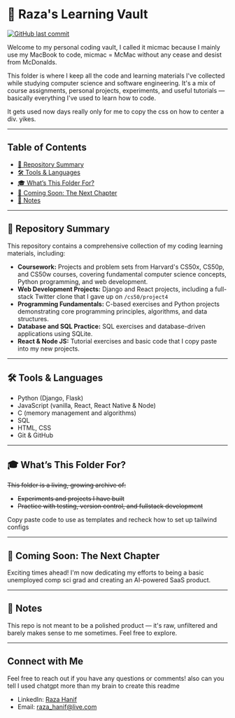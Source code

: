 # 🧠 Raza's Learning Vault
[![GitHub last commit](https://img.shields.io/github/last-commit/RazaHanif/micmac)](https://github.com/RazaHanif/micmac/commits/main)

Welcome to my personal coding vault, 
I called it micmac because I mainly use my MacBook to code, micmac = McMac without any cease and desist from McDonalds.

This folder is where I keep all the code and learning materials I've collected while studying computer science and software engineering. 
It's a mix of course assignments, personal projects, experiments, and useful tutorials — basically everything I've used to learn how to code.

It gets used now days really only for me to copy the css on how to center a div. yikes.

---

## Table of Contents

* [📂 Repository Summary](#️-repository-summary)
* [🛠️ Tools & Languages](#️-tools--languages)
* [🎓 What’s This Folder For?](#-whats-this-folder-for)
* [🚀 Coming Soon: The Next Chapter](#-coming-soon-the-next-chapter)
* [🧾 Notes](#-notes)

---

## 📂 Repository Summary

This repository contains a comprehensive collection of my coding learning materials, including:

* **Coursework:** Projects and problem sets from Harvard's CS50x, CS50p, and CS50w courses, covering fundamental computer science concepts, Python programming, and web development.
* **Web Development Projects:** Django and React projects, including a full-stack Twitter clone that I gave up on `/cs50/project4`
* **Programming Fundamentals:** C-based exercises and Python projects demonstrating core programming principles, algorithms, and data structures.
* **Database and SQL Practice:** SQL exercises and database-driven applications using SQLite.
* **React & Node JS:** Tutorial exercises and basic code that I copy paste into my new projects.

---

## 🛠️ Tools & Languages

- Python (Django, Flask)
- JavaScript (vanilla, React, React Native & Node)
- C (memory management and algorithms)
- SQL
- HTML, CSS
- Git & GitHub

---

## 🎓 What’s This Folder For?

~~This folder is a living, growing archive of:~~
- ~~Experiments and projects I have built~~
- ~~Practice with testing, version control, and fullstack development~~

Copy paste code to use as templates and recheck how to set up tailwind configs

---

## 🚀 Coming Soon: The Next Chapter

Exciting times ahead! 
I'm now dedicating my efforts to being a basic unemployed comp sci grad and creating an AI-powered SaaS product.

---

## 🧾 Notes

This repo is not meant to be a polished product — it's raw, unfiltered and barely makes sense to me sometimes. 
Feel free to explore.

---

## Connect with Me

Feel free to reach out if you have any questions or comments!
also can you tell I used chatgpt more than my brain to create this readme

* LinkedIn: [Raza Hanif](https://www.linkedin.com/in/razahanif)
* Email: [raza_hanif@live.com](mailto:raza_hanif@live.com)
